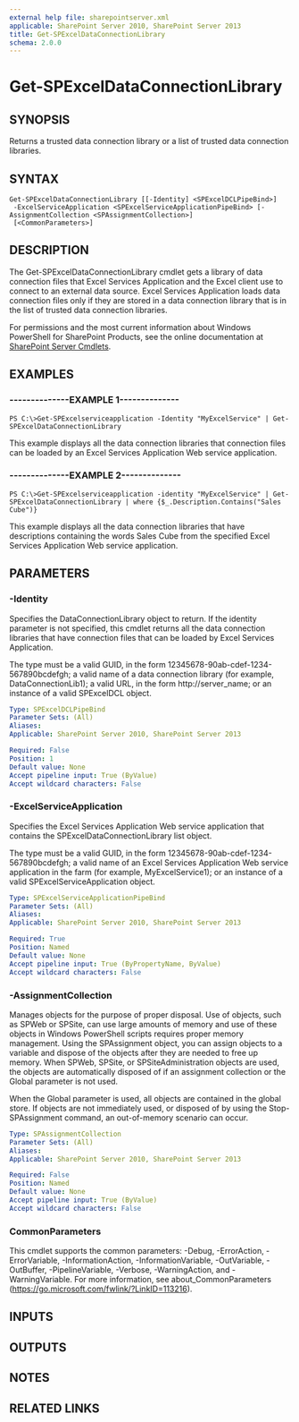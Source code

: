 ```yaml
---
external help file: sharepointserver.xml
applicable: SharePoint Server 2010, SharePoint Server 2013
title: Get-SPExcelDataConnectionLibrary
schema: 2.0.0
---
```


# Get-SPExcelDataConnectionLibrary

## SYNOPSIS
Returns a trusted data connection library or a list of trusted data connection libraries.

## SYNTAX

```
Get-SPExcelDataConnectionLibrary [[-Identity] <SPExcelDCLPipeBind>]
 -ExcelServiceApplication <SPExcelServiceApplicationPipeBind> [-AssignmentCollection <SPAssignmentCollection>]
 [<CommonParameters>]
```

## DESCRIPTION
The Get-SPExcelDataConnectionLibrary cmdlet gets a library of data connection files that Excel Services Application and the Excel client use to connect to an external data source. 
Excel Services Application loads data connection files only if they are stored in a data connection library that is in the list of trusted data connection libraries.

For permissions and the most current information about Windows PowerShell for SharePoint Products, see the online documentation at [SharePoint Server Cmdlets](https://docs.microsoft.com/powershell/sharepoint/sharepoint-server/sharepoint-server-cmdlets).

## EXAMPLES

### --------------EXAMPLE 1-------------- 
```
PS C:\>Get-SPExcelserviceapplication -Identity "MyExcelService" | Get-SPExcelDataConnectionLibrary
```

This example displays all the data connection libraries that connection files can be loaded by an Excel Services Application Web service application.

### --------------EXAMPLE 2-------------- 
```
PS C:\>Get-SPExcelserviceapplication -identity "MyExcelService" | Get-SPExcelDataConnectionLibrary | where {$_.Description.Contains("Sales Cube")}
```

This example displays all the data connection libraries that have descriptions containing the words Sales Cube from the specified Excel Services Application Web service application.

## PARAMETERS

### -Identity
Specifies the DataConnectionLibrary object to return.
If the identity parameter is not specified, this cmdlet returns all the data connection libraries that have connection files that can be loaded by Excel Services Application.

The type must be a valid GUID, in the form 12345678-90ab-cdef-1234-567890bcdefgh; a valid name of a data connection library (for example, DataConnectionLib1); a valid URL, in the form http://server_name; or an instance of a valid SPExcelDCL object.

```yaml
Type: SPExcelDCLPipeBind
Parameter Sets: (All)
Aliases: 
Applicable: SharePoint Server 2010, SharePoint Server 2013

Required: False
Position: 1
Default value: None
Accept pipeline input: True (ByValue)
Accept wildcard characters: False
```

### -ExcelServiceApplication
Specifies the Excel Services Application Web service application that contains the SPExcelDataConnectionLibrary list object.

The type must be a valid GUID, in the form 12345678-90ab-cdef-1234-567890bcdefgh; a valid name of an Excel Services Application Web service application in the farm (for example, MyExcelService1); or an instance of a valid SPExcelServiceApplication object.

```yaml
Type: SPExcelServiceApplicationPipeBind
Parameter Sets: (All)
Aliases: 
Applicable: SharePoint Server 2010, SharePoint Server 2013

Required: True
Position: Named
Default value: None
Accept pipeline input: True (ByPropertyName, ByValue)
Accept wildcard characters: False
```

### -AssignmentCollection
Manages objects for the purpose of proper disposal.
Use of objects, such as SPWeb or SPSite, can use large amounts of memory and use of these objects in Windows PowerShell scripts requires proper memory management.
Using the SPAssignment object, you can assign objects to a variable and dispose of the objects after they are needed to free up memory.
When SPWeb, SPSite, or SPSiteAdministration objects are used, the objects are automatically disposed of if an assignment collection or the Global parameter is not used.

When the Global parameter is used, all objects are contained in the global store.
If objects are not immediately used, or disposed of by using the Stop-SPAssignment command, an out-of-memory scenario can occur.

```yaml
Type: SPAssignmentCollection
Parameter Sets: (All)
Aliases: 
Applicable: SharePoint Server 2010, SharePoint Server 2013

Required: False
Position: Named
Default value: None
Accept pipeline input: True (ByValue)
Accept wildcard characters: False
```

### CommonParameters
This cmdlet supports the common parameters: -Debug, -ErrorAction, -ErrorVariable, -InformationAction, -InformationVariable, -OutVariable, -OutBuffer, -PipelineVariable, -Verbose, -WarningAction, and -WarningVariable. For more information, see about_CommonParameters (https://go.microsoft.com/fwlink/?LinkID=113216).

## INPUTS

## OUTPUTS

## NOTES

## RELATED LINKS

